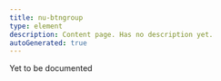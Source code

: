 ```yaml
---
title: nu-btngroup
type: element
description: Content page. Has no description yet.
autoGenerated: true
---
```


Yet to be documented